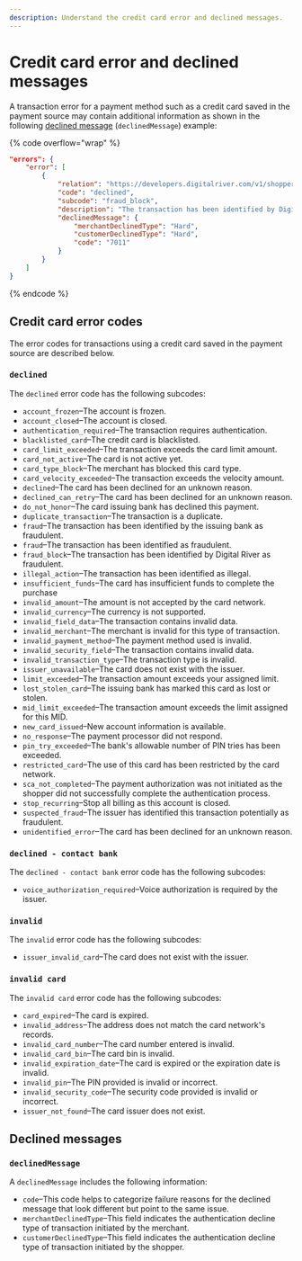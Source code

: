 ```yaml
---
description: Understand the credit card error and declined messages.
---
```


# Credit card error and declined messages

A transaction error for a payment method such as a credit card saved in the payment source may contain additional information as shown in the following [declined message](https://docs.digitalriver.com/commerce-api/cart/submitting-a-cart/authorization-declines) (`declinedMessage`) example:

{% code overflow="wrap" %}
```json
"errors": {
    "error": [
        {
            "relation": "https://developers.digitalriver.com/v1/shoppers/SubmitCartResource",
            "code": "declined",
            "subcode": "fraud_block",
            "description": "The transaction has been identified by Digital River as fraudulent.",
            "declinedMessage": {
                "merchantDeclinedType": "Hard",
                "customerDeclinedType": "Hard",
                "code": "7011"
            }
        }
    ]
}
```
{% endcode %}

## Credit card error codes

The error codes for transactions using a credit card saved in the payment source are described below.

### `declined`

The `declined` error code has the following subcodes:

* `account_frozen`–The account is frozen.
* `account_closed`–The account is closed.
* `authentication_required`–The transaction requires authentication.
* `blacklisted_card`–The credit card is blacklisted.
* `card_limit_exceeded`–The transaction exceeds the card limit amount.
* `card_not_active`–The card is not active yet.
* `card_type_block`–The merchant has blocked this card type.
* `card_velocity_exceeded`–The transaction exceeds the velocity amount.
* `declined`–The card has been declined for an unknown reason.
* `declined_can_retry`–The card has been declined for an unknown reason.
* `do_not_honor`–The card issuing bank has declined this payment.
* `duplicate_transaction`–The transaction is a duplicate.
* `fraud`–The transaction has been identified by the issuing bank as fraudulent.
* `fraud`–The transaction has been identified as fraudulent.
* `fraud_block`–The transaction has been identified by Digital River as fraudulent.
* `illegal_action`–The transaction has been identified as illegal.
* `insufficient_funds`–The card has insufficient funds to complete the purchase
* `invalid_amount`–The amount is not accepted by the card network.
* `invalid_currency`–The currency is not supported.
* `invalid_field_data`–The transaction contains invalid data.
* `invalid_merchant`–The merchant is invalid for this type of transaction.
* `invalid_payment_method`–The payment method used is invalid.
* `invalid_security_field`–The transaction contains invalid data.
* `invalid_transaction_type`–The transaction type is invalid.
* `issuer_unavailable`–The card does not exist with the issuer.
* `limit_exceeded`–The transaction amount exceeds your assigned limit.
* `lost_stolen_card`–The issuing bank has marked this card as lost or stolen.
* `mid_limit_exceeded`–The transaction amount exceeds the limit assigned for this MID.
* `new_card_issued`–New account information is available.
* `no_response`–The payment processor did not respond.
* `pin_try_exceeded`–The bank's allowable number of PIN tries has been exceeded.
* `restricted_card`–The use of this card has been restricted by the card network.
* `sca_not_completed`–The payment authorization was not initiated as the shopper did not successfully complete the authentication process.
* `stop_recurring`–Stop all billing as this account is closed.
* `suspected_fraud`–The issuer has identified this transaction potentially as fraudulent.
* `unidentified_error`–The card has been declined for an unknown reason.

### `declined - contact bank`

The `declined - contact bank` error code has the following subcodes:

* `voice_authorization_required`–Voice authorization is required by the issuer.

### `invalid`

The `invalid` error code has the following subcodes:

* `issuer_invalid_card`–The card does not exist with the issuer.

### `invalid card`

The `invalid card` error code has the following subcodes:

* `card_expired`–The card is expired.
* `invalid_address`–The address does not match the card network's records.
* `invalid_card_number`–The card number entered is invalid.
* `invalid_card_bin`–The card bin is invalid.
* `invalid_expiration_date`–The card is expired or the expiration date is invalid.
* `invalid_pin`–The PIN provided is invalid or incorrect.
* `invalid_security_code`–The security code provided is invalid or incorrect.
* `issuer_not_found`–The card issuer does not exist.

## Declined messages

### `declinedMessage`&#x20;

A `declinedMessage` includes the following information:

* `code`–This code helps to categorize failure reasons for the declined message that look different but point to the same issue.
* `merchantDeclinedType`–This field indicates the authentication decline type of transaction initiated by the merchant.
* `customerDeclinedType`–This field indicates the authentication decline type of transaction initiated by the shopper.
